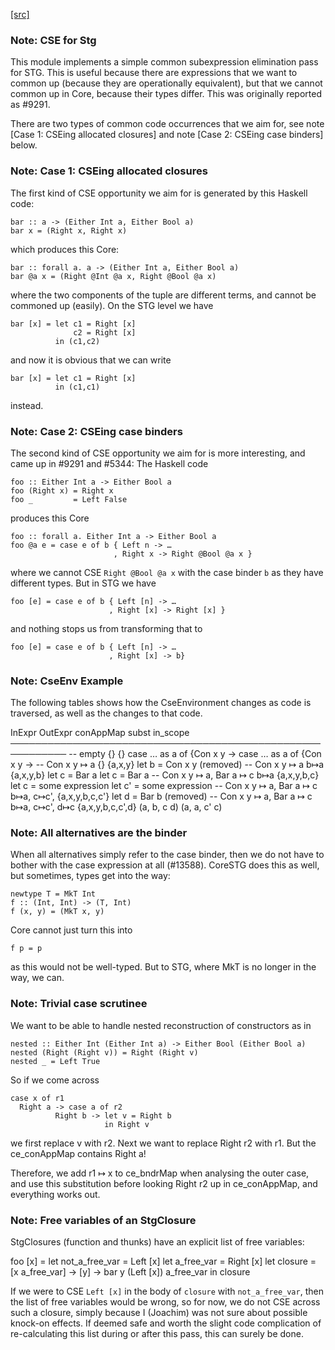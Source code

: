[[src]](https://github.com/ghc/ghc/tree/master/compiler/simplStg/StgCse.hs)
### Note: CSE for Stg

This module implements a simple common subexpression elimination pass for STG.
This is useful because there are expressions that we want to common up (because
they are operationally equivalent), but that we cannot common up in Core, because
their types differ.
This was originally reported as #9291.

There are two types of common code occurrences that we aim for, see
note [Case 1: CSEing allocated closures] and
note [Case 2: CSEing case binders] below.

### Note: Case 1: CSEing allocated closures

The first kind of CSE opportunity we aim for is generated by this Haskell code:

    bar :: a -> (Either Int a, Either Bool a)
    bar x = (Right x, Right x)

which produces this Core:

    bar :: forall a. a -> (Either Int a, Either Bool a)
    bar @a x = (Right @Int @a x, Right @Bool @a x)

where the two components of the tuple are different terms, and cannot be
commoned up (easily). On the STG level we have

    bar [x] = let c1 = Right [x]
                  c2 = Right [x]
              in (c1,c2)

and now it is obvious that we can write

    bar [x] = let c1 = Right [x]
              in (c1,c1)

instead.

### Note: Case 2: CSEing case binders

The second kind of CSE opportunity we aim for is more interesting, and
came up in #9291 and #5344: The Haskell code

    foo :: Either Int a -> Either Bool a
    foo (Right x) = Right x
    foo _         = Left False

produces this Core

    foo :: forall a. Either Int a -> Either Bool a
    foo @a e = case e of b { Left n -> …
                           , Right x -> Right @Bool @a x }

where we cannot CSE `Right @Bool @a x` with the case binder `b` as they have
different types. But in STG we have

    foo [e] = case e of b { Left [n] -> …
                          , Right [x] -> Right [x] }

and nothing stops us from transforming that to

    foo [e] = case e of b { Left [n] -> …
                          , Right [x] -> b}



### Note: CseEnv Example

The following tables shows how the CseEnvironment changes as code is traversed,
as well as the changes to that code.

  InExpr                         OutExpr
     conAppMap                   subst          in_scope
  ───────────────────────────────────────────────────────────
  -- empty                       {}             {}
  case … as a of {Con x y ->     case … as a of {Con x y ->
  -- Con x y ↦ a                 {}             {a,x,y}
  let b = Con x y                (removed)
  -- Con x y ↦ a                 b↦a            {a,x,y,b}
  let c = Bar a                  let c = Bar a
  -- Con x y ↦ a, Bar a ↦ c      b↦a            {a,x,y,b,c}
  let c = some expression        let c' = some expression
  -- Con x y ↦ a, Bar a ↦ c      b↦a, c↦c',     {a,x,y,b,c,c'}
  let d = Bar b                  (removed)
  -- Con x y ↦ a, Bar a ↦ c      b↦a, c↦c', d↦c {a,x,y,b,c,c',d}
  (a, b, c d)                    (a, a, c' c)


### Note: All alternatives are the binder


When all alternatives simply refer to the case binder, then we do not have
to bother with the case expression at all (#13588). CoreSTG does this as well,
but sometimes, types get into the way:

    newtype T = MkT Int
    f :: (Int, Int) -> (T, Int)
    f (x, y) = (MkT x, y)

Core cannot just turn this into

    f p = p

as this would not be well-typed. But to STG, where MkT is no longer in the way,
we can.

### Note: Trivial case scrutinee

We want to be able to handle nested reconstruction of constructors as in

    nested :: Either Int (Either Int a) -> Either Bool (Either Bool a)
    nested (Right (Right v)) = Right (Right v)
    nested _ = Left True

So if we come across

    case x of r1
      Right a -> case a of r2
              Right b -> let v = Right b
                         in Right v

we first replace v with r2. Next we want to replace Right r2 with r1. But the
ce_conAppMap contains Right a!

Therefore, we add r1 ↦ x to ce_bndrMap when analysing the outer case, and use
this substitution before looking Right r2 up in ce_conAppMap, and everything
works out.

### Note: Free variables of an StgClosure

StgClosures (function and thunks) have an explicit list of free variables:

foo [x] =
    let not_a_free_var = Left [x]
    let a_free_var = Right [x]
    let closure = \[x a_free_var] -> \[y] -> bar y (Left [x]) a_free_var
    in closure

If we were to CSE `Left [x]` in the body of `closure` with `not_a_free_var`,
then the list of free variables would be wrong, so for now, we do not CSE
across such a closure, simply because I (Joachim) was not sure about possible
knock-on effects. If deemed safe and worth the slight code complication of
re-calculating this list during or after this pass, this can surely be done.

